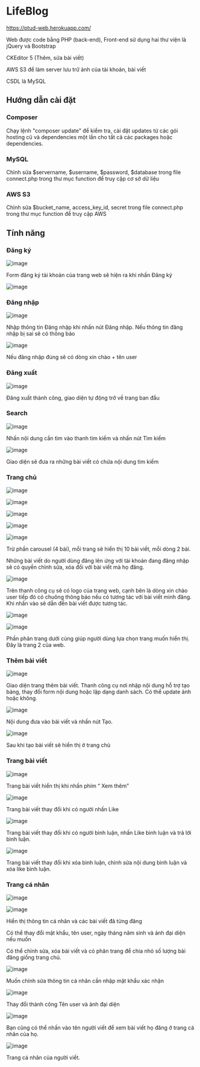 # LifeBlog
https://ptud-web.herokuapp.com/

Web được code bằng PHP (back-end), Front-end sử dụng hai thư viện là jQuery và Bootstrap

CKEditor 5 (Thêm, sửa bài viết)

AWS S3 để làm server lưu trữ ảnh của tài khoản, bài viết

CSDL là MySQL

## Hướng dẫn cài đặt
### Composer
Chạy lệnh "composer update" để kiểm tra, cài đặt updates từ các gói hosting cũ và dependencies một lần cho tất cả các packages hoặc dependencies.
### MySQL
Chỉnh sửa $servername, $username, $password, $database trong file connect.php trong thư mục function để truy cập cơ sở dữ liệu
### AWS S3
Chỉnh sửa $bucket_name, access_key_id, secret trong file connect.php trong thư mục function để truy cập AWS

## Tính năng

### Đăng ký
![image](https://user-images.githubusercontent.com/24567549/125442829-d550b959-39db-4321-83c0-c25eb826d8cf.png)

Form đăng ký tài khoản của trang web sẽ hiện ra khi nhấn Đăng ký

![image](https://user-images.githubusercontent.com/24567549/125442893-56ec30fa-5be0-4f16-932c-8654dcd8ab23.png)

### Đăng nhập
![image](https://user-images.githubusercontent.com/24567549/125442936-efbd1af5-c67a-4e02-8e33-73e3b91c1690.png)

Nhập thông tin Đăng nhập khi nhấn nút Đăng nhập. Nếu thông tin đăng nhập bị sai sẽ có thông báo

![image](https://user-images.githubusercontent.com/24567549/125442954-13e65dc7-7464-433a-9bdf-6fef32c2ab72.png)

Nếu đăng nhập đúng sẽ có dòng xin chào + tên user

### Đăng xuất

![image](https://user-images.githubusercontent.com/24567549/125442981-1be47d0f-3e5a-46dc-a852-223b5a4a15d7.png)

Đăng xuất thành công, giao diện tự động trở về trang ban đầu

### Search 

![image](https://user-images.githubusercontent.com/24567549/125443004-ddb1005a-1a67-4c3c-a384-15bc87dc539b.png)

Nhấn nội dung cần tìm vào thanh tìm kiếm và nhấn nút Tìm kiếm

![image](https://user-images.githubusercontent.com/24567549/125443019-e3f1fde2-b806-48a2-bb17-010be7aaa064.png)

Giao diện sẽ đưa ra những bài viết có chứa nội dung tìm kiếm

### Trang chủ

![image](https://user-images.githubusercontent.com/24567549/125443033-8cff7579-7b33-451b-a7a2-4a01ebefa7d4.png)

![image](https://user-images.githubusercontent.com/24567549/125443043-5bfc0dd4-ed41-4fc7-a9ed-57aa90aa9b58.png)

![image](https://user-images.githubusercontent.com/24567549/125443048-30304b0a-9508-4521-9010-b9e50fcdebbc.png)

![image](https://user-images.githubusercontent.com/24567549/125443054-1f2856b2-f644-444b-92e6-eb90089bc0f5.png)

![image](https://user-images.githubusercontent.com/24567549/125443062-0a4db4dd-bba2-47a7-ac41-0cef9da504b7.png)

Trừ phần carousel (4 bài), mỗi trang sẽ hiển thị 10 bài viết, mỗi dòng 2 bài.

Những bài viết do người dùng đăng lên ứng với tài khoản đang đăng nhập sẽ có quyền chỉnh sửa, xóa đối với bài viết mà họ đăng.

![image](https://user-images.githubusercontent.com/24567549/125443076-efb66ff6-e00c-4bd2-832b-855f48191be2.png)

Trên thanh công cụ sẽ có logo của trang web, cạnh bên là dòng xin chào user tiếp đó có chuông thông báo nếu có tương tác với bài viết mình đăng. Khi nhấn vào sẽ dẫn đến bài viết được tương tác.

![image](https://user-images.githubusercontent.com/24567549/125443122-b8d1a37a-c497-42f2-b57c-b4f544a509b5.png)

![image](https://user-images.githubusercontent.com/24567549/125443132-515b6ec9-85e9-41ed-b472-0209df2b4784.png)

Phần phân trang dưới cùng giúp người dùng lựa chọn trang muốn hiển thị. Đây là trang 2 của web.

### Thêm bài viết

![image](https://user-images.githubusercontent.com/24567549/125443160-48ff08c3-d064-4d2d-8c1a-f87108b9372c.png)

Giao diện trang thêm bài viết. Thanh công cụ nơi nhập nội dung hỗ trợ tạo bảng, thay đổi form nội dung hoặc lập dạng danh sách. Có thể update ảnh hoặc không.

![image](https://user-images.githubusercontent.com/24567549/125443180-39bf5d0d-a30d-4063-8e99-930e22c8454d.png)

Nội dung đưa vào bài viết và nhấn nút Tạo.

![image](https://user-images.githubusercontent.com/24567549/125443198-8602ff57-9ab6-4307-b04c-0a12b6400c59.png)

Sau khi tạo bài viết sẽ hiển thị ở trang chủ

### Trang bài viết

![image](https://user-images.githubusercontent.com/24567549/125443280-1b95e06b-36d7-435c-8fd0-026b300d9693.png)

Trang bài viết hiển thị khi nhấn phím “ Xem thêm”

![image](https://user-images.githubusercontent.com/24567549/125443297-05b6cdda-ce2d-48fa-b74c-73427536211b.png)

Trang bài viết thay đổi khi có người nhấn Like  

![image](https://user-images.githubusercontent.com/24567549/125443337-5e6d844c-7c6b-47c0-bb1c-cf5589dedd85.png)

Trang bài viết thay đổi khi có người bình luận, nhấn Like bình luận và trả lời bình luận.

![image](https://user-images.githubusercontent.com/24567549/125443350-176243b6-b4e6-48e4-88b2-6b2acc78af3f.png)

Trang bài viết thay đổi khi xóa bình luận, chỉnh sửa nội dung bình luận và xóa like bình luận.

### Trang cá nhân

![image](https://user-images.githubusercontent.com/24567549/125443378-b39b4989-5765-41cf-b4fe-e5bdf7eb520a.png)

![image](https://user-images.githubusercontent.com/24567549/125443384-0ce0c1df-aafe-4dde-b760-d11e9ad4c811.png)

Hiển thị thông tin cá nhân và các bài viết đã từng đăng

Có thể thay đổi mật khẩu, tên user, ngày tháng năm sinh và ảnh đại diện nếu muốn

Có thể chỉnh sửa, xóa bài viết và có phân trang để chia nhỏ số lượng bài đăng giống trang chủ.

![image](https://user-images.githubusercontent.com/24567549/125443409-25583e6b-ea7d-459c-887d-23d7809acc80.png)

Muốn chỉnh sửa thông tin cá nhân cần nhập mật khẩu xác nhận

![image](https://user-images.githubusercontent.com/24567549/125443425-0dfc7943-b90e-4eb0-8e70-53f549eaf699.png)

Thay đổi thành công Tên user và ảnh đại diện

![image](https://user-images.githubusercontent.com/24567549/125443450-10665dad-1c48-4702-9671-b4cb7bf17b8b.png)

Bạn cũng có thể nhấn vào tên người viết để xem bài viết họ đăng ở trang cá nhân của họ.

![image](https://user-images.githubusercontent.com/24567549/125443467-5460f39b-3a0b-4040-9f03-7f61ef40df64.png)

Trang cá nhân của người viết.



